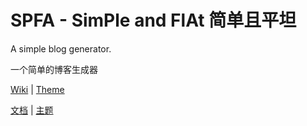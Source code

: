 # SPFA - SimPle and FlAt 简单且平坦

A simple blog generator.

一个简单的博客生成器

[Wiki](https://github.com/luisleee/spfa-wiki) | [Theme](https://github.com/luisleee/spfa-theme-default)

[文档](https://github.com/luisleee/spfa-wiki) | [主题](https://github.com/luisleee/spfa-theme-default)